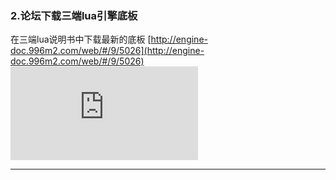 ### 2.论坛下载三端lua引擎底板
在三端lua说明书中下载最新的底板
[http://engine-doc.996m2.com/web/#/9/5026](http://engine-doc.996m2.com/web/#/9/5026)
![](http://engine-doc.996m2.com/server/index.php?s=/api/attachment/visitFile&sign=6dacdbb1623abdbead8d6dc5ba94d9e8)

---
